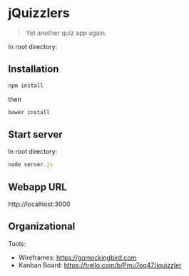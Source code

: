 # jQuizzlers
> Yet another quiz app again.

In root directory:
## Installation
```js
npm install
```
then
```js
bower install
```

## Start server

In root directory:
```js
node server.js
```

## Webapp URL

http://localhost:3000

## Organizational
Tools:
- Wireframes: https://gomockingbird.com
- Kanban Board: https://trello.com/b/Pmu7oq47/jquizzler